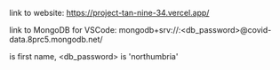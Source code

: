  link to website: https://project-tan-nine-34.vercel.app/

 link to MongoDB for VSCode: mongodb+srv://<username>:<db_password>@covid-data.8prc5.mongodb.net/ 

 <username> is first name, <db_password> is 'northumbria'
